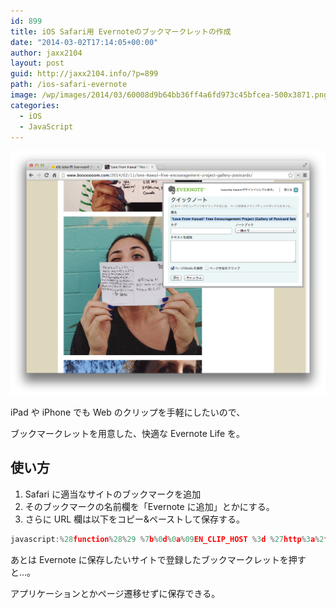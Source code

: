 ```yaml
---
id: 899
title: iOS Safari用 Evernoteのブックマークレットの作成
date: "2014-03-02T17:14:05+00:00"
author: jaxx2104
layout: post
guid: http://jaxx2104.info/?p=899
path: /ios-safari-evernote
image: /wp/images/2014/03/60008d9b64bb36ff4a6fd973c45bfcea-500x3871.png
categories:
  - iOS
  - JavaScript
---
```

<img src="./60008d9b64bb36ff4a6fd973c45bfcea.png" />


iPad や iPhone でも Web のクリップを手軽にしたいので、

ブックマークレットを用意した、快適な Evernote Life を。



## 使い方

  1. Safari に適当なサイトのブックマークを追加
  2. そのブックマークの名前欄を「Evernote に追加」とかにする。
  3. さらに URL 欄は以下をコピー&ペーストして保存する。

```js
javascript:%28function%28%29 %7b%0d%0a%09EN_CLIP_HOST %3d %27http%3a%2f%2fwww%2eevernote%2ecom%27%3b%0d%0a%09try %7b%0d%0a%09%09var x %3d document%2ecreateElement%28%27SCRIPT%27%29%3b%0d%0a%09%09x%2etype %3d %27text%2fjavascript%27%3b%0d%0a%09%09x%2esrc %3d EN_CLIP_HOST %2b %27%2fpublic%2fbookmarkClipper%2ejs%3f%27 %2b %28new Date%28%29%2egetTime%28%29 %2f 100000%29%3b%0d%0a%09%09document%2egetElementsByTagName%28%27head%27%29%5b0%5d%2eappendChild%28x%29%3b%0d%0a%09%7d catch%28e%29 %7b%0d%0a%09%09location%2ehref %3d EN_CLIP_HOST %2b %27%2fclip%2eaction%3furl%3d%27 %2b encodeURIComponent%28location%2ehref%29 %2b %27%26title%3d%27 %2b encodeURIComponent%28document%2etitle%29%3b%0d%0a%09%7d%0d%0a%7d%29%28%29%3b
```

あとは Evernote に保存したいサイトで登録したブックマークレットを押すと…。

アプリケーションとかページ遷移せずに保存できる。
